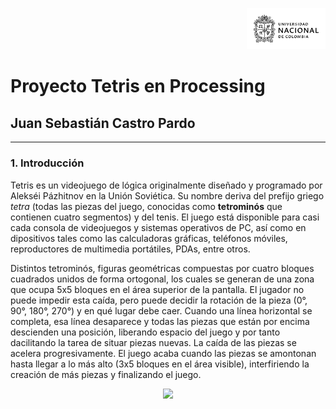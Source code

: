 <p align="right"><img src="escudoUnal_black.png" width="25%"></p>

# Proyecto Tetris en Processing
## Juan Sebastián Castro Pardo
___

### 1. Introducción

Tetris es un videojuego de lógica originalmente diseñado y programado por Alekséi Pázhitnov en la Unión Soviética. Su nombre deriva del prefijo griego *tetra* (todas las piezas del juego, conocidas como **tetrominós** que contienen cuatro segmentos) y del tenis. El juego está disponible para casi cada consola de videojuegos y sistemas operativos de PC, así como en dipositivos tales como las calculadoras gráficas, teléfonos móviles, reproductores de multimedia portátiles, PDAs, entre otros.

Distintos tetrominós, figuras geométricas compuestas por cuatro bloques cuadrados unidos de forma ortogonal, los cuales se generan de una zona que ocupa 5x5 bloques en el área superior de la pantalla. El jugador no puede impedir esta caída, pero puede decidir la rotación de la pieza (0°, 90°, 180°, 270°) y en qué lugar debe caer. Cuando una línea horizontal se completa, esa línea desaparece y todas las piezas que están por encima descienden una posición, liberando espacio del juego y por tanto dacilitando la tarea de situar piezas nuevas. La caída de las piezas se acelera progresivamente. El juego acaba cuando las piezas se amontonan hasta llegar a lo más alto (3x5 bloques en el área visible), interfiriendo la creación de más piezas y finalizando el juego.

<p align="center"><img src="piezas"


